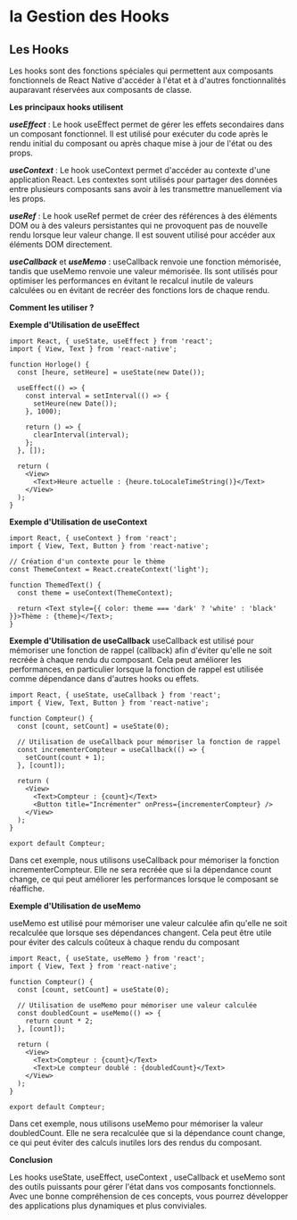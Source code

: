 # la Gestion des Hooks

## Les Hooks

Les hooks sont des fonctions spéciales qui permettent aux composants fonctionnels de React Native d'accéder à l'état et à d'autres fonctionnalités auparavant réservées aux composants de classe.

**Les principaux hooks utilisent**

**_useEffect_** :
Le hook useEffect permet de gérer les effets secondaires dans un composant fonctionnel. Il est utilisé pour exécuter du code après le rendu initial du composant ou après chaque mise à jour de l'état ou des props.

**_useContext_** :
Le hook useContext permet d'accéder au contexte d'une application React. Les contextes sont utilisés pour partager des données entre plusieurs composants sans avoir à les transmettre manuellement via les props.

**_useRef_** :
Le hook useRef permet de créer des références à des éléments DOM ou à des valeurs persistantes qui ne provoquent pas de nouvelle rendu lorsque leur valeur change. Il est souvent utilisé pour accéder aux éléments DOM directement.

**_useCallback_** et **_useMemo_** :
useCallback renvoie une fonction mémorisée, tandis que useMemo renvoie une valeur mémorisée. Ils sont utilisés pour optimiser les performances en évitant le recalcul inutile de valeurs calculées ou en évitant de recréer des fonctions lors de chaque rendu.

**Comment les utiliser ?**

**Exemple d'Utilisation de useEffect**

```
import React, { useState, useEffect } from 'react';
import { View, Text } from 'react-native';

function Horloge() {
  const [heure, setHeure] = useState(new Date());

  useEffect(() => {
    const interval = setInterval(() => {
      setHeure(new Date());
    }, 1000);

    return () => {
      clearInterval(interval);
    };
  }, []);

  return (
    <View>
      <Text>Heure actuelle : {heure.toLocaleTimeString()}</Text>
    </View>
  );
}
```

**Exemple d'Utilisation de useContext**

```
import React, { useContext } from 'react';
import { View, Text, Button } from 'react-native';

// Création d'un contexte pour le thème
const ThemeContext = React.createContext('light');

function ThemedText() {
  const theme = useContext(ThemeContext);

  return <Text style={{ color: theme === 'dark' ? 'white' : 'black' }}>Thème : {theme}</Text>;
}
```

**Exemple d'Utilisation de useCallback**
useCallback est utilisé pour mémoriser une fonction de rappel (callback) afin d'éviter qu'elle ne soit recréée à chaque rendu du composant. Cela peut améliorer les performances, en particulier lorsque la fonction de rappel est utilisée comme dépendance dans d'autres hooks ou effets.

```
import React, { useState, useCallback } from 'react';
import { View, Text, Button } from 'react-native';

function Compteur() {
  const [count, setCount] = useState(0);

  // Utilisation de useCallback pour mémoriser la fonction de rappel
  const incrementerCompteur = useCallback(() => {
    setCount(count + 1);
  }, [count]);

  return (
    <View>
      <Text>Compteur : {count}</Text>
      <Button title="Incrémenter" onPress={incrementerCompteur} />
    </View>
  );
}

export default Compteur;
```

Dans cet exemple, nous utilisons useCallback pour mémoriser la fonction incrementerCompteur. Elle ne sera recréée que si la dépendance count change, ce qui peut améliorer les performances lorsque le composant se réaffiche.

**Exemple d'Utilisation de useMemo**

useMemo est utilisé pour mémoriser une valeur calculée afin qu'elle ne soit recalculée que lorsque ses dépendances changent. Cela peut être utile pour éviter des calculs coûteux à chaque rendu du composant

```
import React, { useState, useMemo } from 'react';
import { View, Text } from 'react-native';

function Compteur() {
  const [count, setCount] = useState(0);

  // Utilisation de useMemo pour mémoriser une valeur calculée
  const doubledCount = useMemo(() => {
    return count * 2;
  }, [count]);

  return (
    <View>
      <Text>Compteur : {count}</Text>
      <Text>Le compteur doublé : {doubledCount}</Text>
    </View>
  );
}

export default Compteur;
```

Dans cet exemple, nous utilisons useMemo pour mémoriser la valeur doubledCount. Elle ne sera recalculée que si la dépendance count change, ce qui peut éviter des calculs inutiles lors des rendus du composant.

**Conclusion**

Les hooks useState, useEffect, useContext , useCallback et useMemo sont des outils puissants pour gérer l'état dans vos composants fonctionnels. Avec une bonne compréhension de ces concepts, vous pourrez développer des applications plus dynamiques et plus conviviales.
